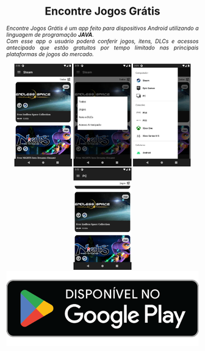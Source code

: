 <div align="center">
  
# Encontre Jogos Grátis
  
</div>
<div align="justify">
  <i>Encontre Jogos Grátis é um app feito para dispositivos Android utilizando a linguagem de programação <b>JAVA</b>.<br>
  Com esse app o usuário poderá conferir jogos, itens, DLCs e acessos antecipado que estão gratuitos por tempo limitado nas principais plataformas de jogos do mercado.
 </i>
</div>
<br/>
<div style="display:inline_block;" align="center">
  <img width="30%" src="Screenshot_20221130_112108.png"/>
  <img width="30%" src="Screenshot_20221130_112142.png"/>
  <img width="30%" src="Screenshot_20221130_112159.png"/>
  <img width="30%" src="Screenshot_20221130_112258.png"/>
  
  
</div>

<div align="center">
  <a href="[https://play.google.com/store/apps/details?id=com.vitor.alcan.appclima](https://play.google.com/store/apps/details?id=com.vitor.alcan.jogosgrtis)">
    <img src="google-play-badge.png"/>
  </a>
</div>
